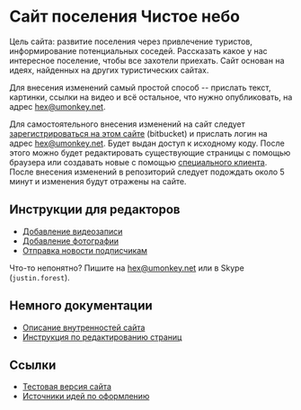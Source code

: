 # Сайт поселения Чистое небо

Цель сайта: развитие поселения через привлечение туристов, информирование потенциальных соседей.
Рассказать какое у нас интересное поселение, чтобы все захотели приехать.
Сайт основан на идеях, найденных на других туристических сайтах.

Для внесения изменений самый простой способ -- прислать текст, картинки, ссылки на видео и всё остальное, что нужно опубликовать, на адрес <hex@umonkey.net>.

Для самостоятельного внесения изменений на сайт следует [зарегистрироваться на этом сайте](https://bitbucket.org/account/signup/) (bitbucket) и прислать логин на адрес <hex@umonkey.net>.
Будет выдан доступ к исходному коду.
После этого можно будет редактировать существующие страницы с помощью браузера или создавать новые с помощью [специального клиента](http://mercurial.selenic.com/wiki/OtherTools).
После внесения изменений в репозиторий следует подождать около 5 минут и изменения будут отражены на сайте.


## Инструкции для редакторов

- [Добавление видеозаписи](https://bitbucket.org/umonkey/website-nebo-welcome/src/default/doc/HOWTO_video.md)
- [Добавление фотографии](https://bitbucket.org/umonkey/website-nebo-welcome/src/default/doc/HOWTO_photo.md)
- [Отправка новости подписчикам](https://bitbucket.org/umonkey/website-nebo-welcome/src/default/doc/HOWTO_news_mail.md)

Что-то непонятно?
Пишите на <hex@umonkey.net> или в Skype (`justin.forest`).


## Немного документации

- [Описание внутренностей сайта](https://bitbucket.org/umonkey/website-nebo-welcome/src/default/doc/Software.md)
- [Инструкция по редактированию страниц](https://bitbucket.org/umonkey/website-nebo-welcome/src/default/doc/HOWTO_manage.md)


## Ссылки

- [Тестовая версия сайта](http://nebo.dev.umonkey.net/)
- [Источники идей по оформлению](https://bitbucket.org/umonkey/website-nebo-welcome/src/default/doc/Design.md)
